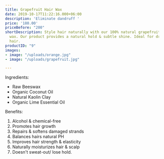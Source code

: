 ```yaml
---
title: Grapefruit Hair Wax
date: 2019-10-17T11:22:16.000+06:00
description: 'Eliminate dandruff '
price: '180.00'
priceBefore: "200"
shortDescription: Style hair naturally with our 100% natural grapefruit scented hair
  wax. Our product provides a natural hold & subtle shine. Ideal for dry or damaged
  hair.
productID: "9"
images:
- image: "/uploads/orange.jpg"
- image: "/uploads/grapefruit.jpg"

---
```

Ingredients:

* Raw Beeswax
* Organic Coconut Oil
* Natural Kaolin Clay
* Organic Lime Essential Oil

Benefits:

1. Alcohol & chemical-free
2. Promotes hair growth
3. Repairs & softens damaged strands
4. Balances hairs natural PH
5. Improves hair strength & elasticity
6. Naturally moisturizes hair & scalp
7. Doesn't sweat-out/ lose hold.
